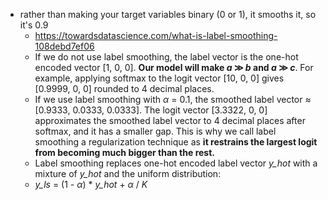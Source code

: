 - rather than making your target variables binary (0 or 1), it smooths it, so it's 0.9
	- https://towardsdatascience.com/what-is-label-smoothing-108debd7ef06
	- If we do not use label smoothing, the label vector is the one-hot encoded vector [1, 0, 0]. **Our model will make _a_ ≫ _b_ and _a_ ≫ _c_**. For example, applying softmax to the logit vector [10, 0, 0] gives [0.9999, 0, 0] rounded to 4 decimal places.
	- If we use label smoothing with _α_ = 0.1, the smoothed label vector ≈ [0.9333, 0.0333, 0.0333]. The logit vector [3.3322, 0, 0] approximates the smoothed label vector to 4 decimal places after softmax, and it has a smaller gap. This is why we call label smoothing a regularization technique as **it restrains the largest logit from becoming much bigger than the rest.**
	- Label smoothing replaces one-hot encoded label vector _y_hot_ with a mixture of _y_hot_ and the uniform distribution:
	- _y_ls_ = (1 - _α_) * _y_hot_ + _α_ / _K_
